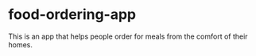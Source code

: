 # food-ordering-app

This is an app that helps people order for meals from the comfort of their homes. 
